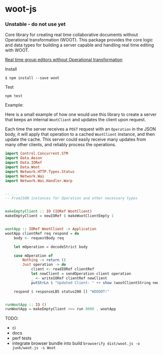 # woot-js

### Unstable - do not use yet

Core library for creating real time collaborative documents without Operational
transformation (WOOT). This package provides the core logic and data types for building a server capable and handling real time editing with WOOT.

[Real time group editors without Operational transformation](https://hal.inria.fr/inria-00071240/document)

Install

```
$ npm install --save woot
```

Test

```
npm test
```

Example:

Here is a small example of how one would use this library to create a server that keeps an internal `WootClient` and updates the client upon request.

Each time the server receives a `POST` request with an `Operation` in the JSON body, it will apply that operation to a cached `WootClient` instance, and then update the cache. This server could easily receive many updates from many other clients, and reliably process the operations.

```haskell
import Control.Concurrent.STM
import Data.Aeson
import Data.IORef
import Data.Woot
import Network.HTTP.Types.Status
import Network.Wai
import Network.Wai.Handler.Warp


-- ...
-- FromJSON instances for Operation and other necessary types


makeEmptyClient :: IO (IORef WootClient)
makeEmptyClient = newIORef $ makeWootClientEmpty 1


wootApp :: IORef WootClient -> Application
wootApp clientRef req respond = do
    body <- requestBody req

    let mOperation = decodeStrict body

    case mOperation of
        Nothing -> return ()
        Just operation -> do
            client <- readIORef clientRef
            let newClient = sendOperation client operation
            _ <- writeIORef clientRef newClient
            putStrLn $ "Updated Client: " ++ show (wootClientString newClient)

    respond $ responseLBS status200 [] "WOOOOT!"


runWootApp :: IO ()
runWootApp = makeEmptyClient >>= run 8000 . wootApp
```

TODO:

* ci
* docs
* perf tests
* integrate browser bundle into build `browserify dist/woot.js -o junk/woot.js -s Woot`
